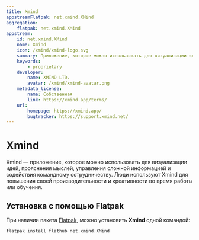 ```yaml
---
title: Xmind
appstreamFlatpak: net.xmind.XMind
aggregation:
    flatpak: net.xmind.XMind
appstream:
    id: net.xmind.XMind
    name: Xmind
    icon: /xmind/xmind-logo.svg
    summary: Приложение, которое можно использовать для визуализации идей, прояснения мыслей
    keywords: 
        - proprietary
    developer: 
        name: XMIND LTD.
        avatar: /xmind/xmind-avatar.png
    metadata_license: 
        name: Собственная
        link: https://xmind.app/terms/
    url: 
        homepage: https://xmind.app/
        bugtracker: https://support.xmind.net/
---
```


# Xmind 

Xmind — приложение, которое можно использовать для визуализации идей, прояснения мыслей, управления сложной информацией и содействия командному сотрудничеству. Люди используют Xmind для повышения своей производительности и креативности во время работы или обучения.

## Установка c помощью Flatpak

При наличии пакета [Flatpak](/flatpak), можно установить **Xmind** одной командой:

```shell
flatpak install flathub net.xmind.XMind
```

<!--@include: ./parts/install/software-flatpak.md-->

